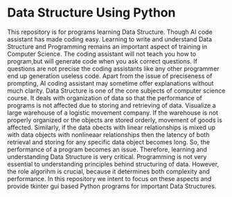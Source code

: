 # Data Structure Using Python

This repository is for programs learning Data Structure. Though AI code assistant has made coding easy. Learning to write and understand
Data Structure and Programming remains an important aspect of training in Computer Science. The coding assistant will not teach you
how to program,but will generate code when you ask correct questions. If questions are not precise the coding assistants like any other
programmer end up generation useless code. Apart from the issue of preciseness of prompting, AI coding assistant may sometime offer
explanations without much clarity. Data Structure is one of the core subjects of computer science course. It deals with organization of
data so that the performance of programs is not affected due to storing and retrieving of data. Visualize a large warehouse of a 
logistic movement company. If the warehouse is not properly organized or the objects are stored orderly, movement of goods is affected.
Similarly, if the data obects with linear relationships is mixed up with data objects with nonlineaar relationships then the latency of
both retrieval and storing for any specific data object becomes long. So, the performance of a program becomes an issue. Therefore,
learning and understanding Data Structure is very critical. Programming is not very essential to understanding principles behind 
structuring of data. However, the role algorihm is crucial, because it determines both complexity and performance. In this repository
we intent to focus on these aspects and provide tkinter gui based Python programs for important Data Structures.
